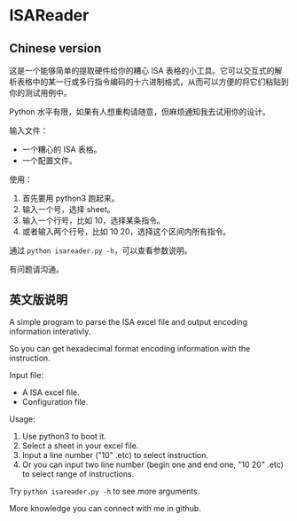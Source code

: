 # ISAReader

## Chinese version
这是一个能够简单的提取硬件给你的糟心 ISA 表格的小工具。它可以交互式的解析表格中的某一行或多行指令编码的十六进制格式，从而可以方便的将它们粘贴到你的测试用例中。

Python 水平有限，如果有人想重构请随意，但麻烦通知我去试用你的设计。

输入文件：

- 一个糟心的 ISA 表格。
- 一个配置文件。

使用：

1. 首先要用 python3 跑起来。
2. 输入一个号，选择 sheet。
3. 输入一个行号，比如 10，选择某条指令。
4. 或者输入两个行号，比如 10 20，选择这个区间内所有指令。

通过 `python isareader.py -h`，可以查看参数说明。

有问题请沟通。


## 英文版说明

A simple program to parse the ISA excel file and output encoding information interativly.

So you can get hexadecimal format encoding information with the instruction.

Input file:

- A ISA excel file.
- Configuration file.

Usage:

1. Use python3 to boot it.
2. Select a sheet in your excel file.
3. Input a line number ("10" .etc) to select instruction.
4. Or you can input two line number (begin one and end one, "10 20" .etc) to select range of instructions.

Try `python isareader.py -h` to see more arguments.

More knowledge you can connect with me in github.
